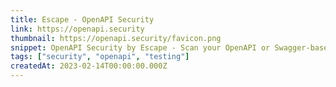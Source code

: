 ```yaml
---
title: Escape - OpenAPI Security
link: https://openapi.security
thumbnail: https://openapi.security/favicon.png
snippet: OpenAPI Security by Escape - Scan your OpenAPI or Swagger-based API
tags: ["security", "openapi", "testing"]
createdAt: 2023-02-14T00:00:00.000Z
---
```


